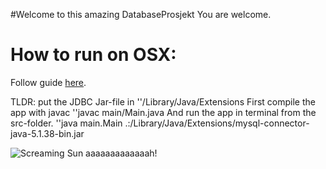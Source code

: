 #Welcome to this amazing DatabaseProsjekt
You are welcome.

# How to run on OSX:
Follow guide [here](https://www.ntu.edu.sg/home/ehchua/programming/java/JDBC_Basic.html).

TLDR:
put the JDBC Jar-file in
	''/Library/Java/Extensions
First compile the app with javac
	''javac main/Main.java
And run the app in terminal from the src-folder.
	''java main.Main .:/Library/Java/Extensions/mysql-connector-java-5.1.38-bin.jar


![Screaming Sun](http://i.imgur.com/mky3LN7.png)
aaaaaaaaaaaaah!
